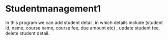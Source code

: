 # Studentmanagement1
In this program we can add student detail, in which details include (student id, name, course name, course fee, due amount etc) , update student fee, delete student detail.
